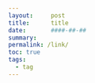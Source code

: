```yaml
---
layout:     post
title:      title
date:       ####-##-##
summary:    
permalink: /link/
toc: true
tags:
  - tag
---
```


